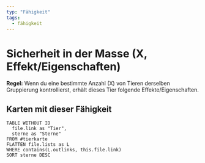 ```yaml
---
typ: "Fähigkeit"
tags:
  - fähigkeit
---
```


# Sicherheit in der Masse (X, Effekt/Eigenschaften) 

**Regel:** Wenn du eine bestimmte Anzahl (X) von Tieren derselben Gruppierung kontrollierst, erhält dieses Tier folgende Effekte/Eigenschaften.

## Karten mit dieser Fähigkeit

```dataview 
TABLE WITHOUT ID   
  file.link as "Tier",
  sterne as "Sterne"
FROM #tierkarte
FLATTEN file.lists as L
WHERE contains(L.outlinks, this.file.link)
SORT sterne DESC
```


